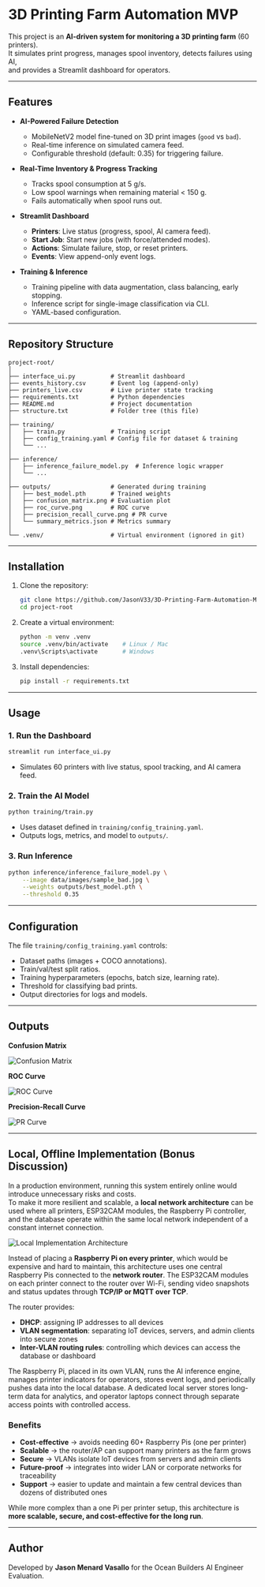# 3D Printing Farm Automation MVP

This project is an **AI-driven system for monitoring a 3D printing farm** (60 printers).  
It simulates print progress, manages spool inventory, detects failures using AI,  
and provides a Streamlit dashboard for operators.

---

## Features

- **AI-Powered Failure Detection**
  - MobileNetV2 model fine-tuned on 3D print images (`good` vs `bad`).
  - Real-time inference on simulated camera feed.
  - Configurable threshold (default: 0.35) for triggering failure.

- **Real-Time Inventory & Progress Tracking**
  - Tracks spool consumption at 5 g/s.
  - Low spool warnings when remaining material < 150 g.
  - Fails automatically when spool runs out.

- **Streamlit Dashboard**
  - **Printers**: Live status (progress, spool, AI camera feed).
  - **Start Job**: Start new jobs (with force/attended modes).
  - **Actions**: Simulate failure, stop, or reset printers.
  - **Events**: View append-only event logs.

- **Training & Inference**
  - Training pipeline with data augmentation, class balancing, early stopping.
  - Inference script for single-image classification via CLI.
  - YAML-based configuration.

---

## Repository Structure

```
project-root/
│
├── interface_ui.py          # Streamlit dashboard
├── events_history.csv       # Event log (append-only)
├── printers_live.csv        # Live printer state tracking
├── requirements.txt         # Python dependencies
├── README.md                # Project documentation
├── structure.txt            # Folder tree (this file)
│
├── training/
│   ├── train.py             # Training script
│   ├── config_training.yaml # Config file for dataset & training
│   └── ...
│
├── inference/
│   ├── inference_failure_model.py  # Inference logic wrapper
│   └── ...
│
├── outputs/                 # Generated during training
│   ├── best_model.pth       # Trained weights
│   ├── confusion_matrix.png # Evaluation plot
│   ├── roc_curve.png        # ROC curve
│   ├── precision_recall_curve.png # PR curve
│   └── summary_metrics.json # Metrics summary
│
└── .venv/                   # Virtual environment (ignored in git)
```

---

## Installation

1. Clone the repository:
   ```bash
   git clone https://github.com/JasonV33/3D-Printing-Farm-Automation-MVP
   cd project-root
   ```

2. Create a virtual environment:
   ```bash
   python -m venv .venv
   source .venv/bin/activate    # Linux / Mac
   .venv\Scripts\activate       # Windows
   ```

3. Install dependencies:
   ```bash
   pip install -r requirements.txt
   ```

---

## Usage

### 1. Run the Dashboard
```bash
streamlit run interface_ui.py
```
- Simulates 60 printers with live status, spool tracking, and AI camera feed.

### 2. Train the AI Model
```bash
python training/train.py
```
- Uses dataset defined in `training/config_training.yaml`.
- Outputs logs, metrics, and model to `outputs/`.

### 3. Run Inference
```bash
python inference/inference_failure_model.py \
    --image data/images/sample_bad.jpg \
    --weights outputs/best_model.pth \
    --threshold 0.35
```

---

## Configuration

The file `training/config_training.yaml` controls:
- Dataset paths (images + COCO annotations).
- Train/val/test split ratios.
- Training hyperparameters (epochs, batch size, learning rate).
- Threshold for classifying bad prints.
- Output directories for logs and models.

---

## Outputs

**Confusion Matrix**

![Confusion Matrix](outputs/confusion_matrix.png)

**ROC Curve**

![ROC Curve](outputs/roc_curve.png)

**Precision-Recall Curve**

![PR Curve](outputs/precision_recall_curve.png)

---

## Local, Offline Implementation (Bonus Discussion)

In a production environment, running this system entirely online would introduce unnecessary risks and costs.  
To make it more resilient and scalable, a **local network architecture** can be used where all printers, ESP32CAM modules, the Raspberry Pi controller, and the database operate within the same local network independent of a constant internet connection.

![Local Implementation Architecture](local_implementation.png)

Instead of placing a **Raspberry Pi on every printer**, which would be expensive and hard to maintain, this architecture uses one central Raspberry Pis connected to the **network router**. The ESP32CAM modules on each printer connect to the router over Wi-Fi, sending video snapshots and status updates through **TCP/IP or MQTT over TCP**.

The router provides:
- **DHCP**: assigning IP addresses to all devices  
- **VLAN segmentation**: separating IoT devices, servers, and admin clients into secure zones  
- **Inter-VLAN routing rules**: controlling which devices can access the database or dashboard  

The Raspberry Pi, placed in its own VLAN, runs the AI inference engine, manages printer indicators for operators, stores event logs, and periodically pushes data into the local database. A dedicated local server stores long-term data for analytics, and operator laptops connect through separate access points with controlled access.

### Benefits
- **Cost-effective** -> avoids needing 60+ Raspberry Pis (one per printer)  
- **Scalable** -> the router/AP can support many printers as the farm grows  
- **Secure** -> VLANs isolate IoT devices from servers and admin clients  
- **Future-proof** -> integrates into wider LAN or corporate networks for traceability  
- **Support** -> easier to update and maintain a few central devices than dozens of distributed ones  

While more complex than a one Pi per printer setup, this architecture is **more scalable, secure, and cost-effective for the long run**.

---

## Author

Developed by **Jason Menard Vasallo** for the Ocean Builders AI Engineer Evaluation.
